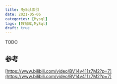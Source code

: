 ```yaml
---
title: MySql索引
date: 2021-05-06
categories: [Mysql]
tags: [数据库,MySql]
draft: true
---
```


TODO

## 参考

[https://www.bilibili.com/video/BV14v411z7M2?p=7](https://www.bilibili.com/video/BV14v411z7M2?p=7)